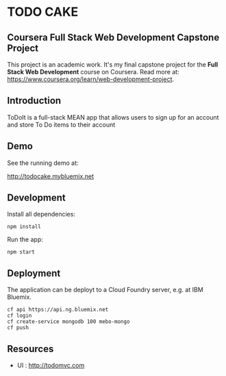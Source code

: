 TODO CAKE
====

Coursera Full Stack Web Development Capstone Project
----------------------------------------------------

This project is an academic work.
It's my final capstone project for the **Full Stack Web Development** course on Coursera.
Read more at: https://www.coursera.org/learn/web-development-project.


## Introduction

ToDoIt is a full-stack MEAN app that allows users to sign up for an account and store To Do items to their account

## Demo

See the running demo at:

http://todocake.mybluemix.net

## Development

Install all dependencies:

```
npm install
```

Run the app:

```
npm start
```


## Deployment

The application can be deployt to a Cloud Foundry server, e.g. at IBM Bluemix.


```
cf api https://api.ng.bluemix.net
cf login
cf create-service mongodb 100 mebo-mongo
cf push
```

## Resources

- UI : http://todomvc.com
